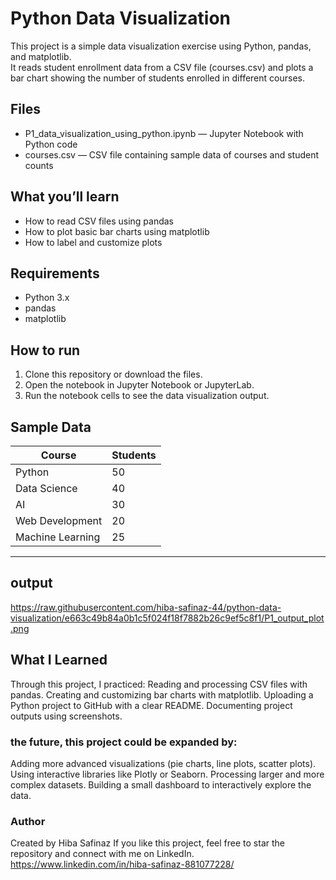 # Python Data Visualization

This project is a simple data visualization exercise using Python, pandas, and matplotlib.  
It reads student enrollment data from a CSV file (courses.csv) and plots a bar chart showing the number of students enrolled in different courses.

## Files

- P1_data_visualization_using_python.ipynb — Jupyter Notebook with Python code
- courses.csv — CSV file containing sample data of courses and student counts

## What you’ll learn

- How to read CSV files using pandas
- How to plot basic bar charts using matplotlib
- How to label and customize plots

## Requirements

- Python 3.x
- pandas
- matplotlib

## How to run

1. Clone this repository or download the files.
2. Open the notebook in Jupyter Notebook or JupyterLab.
3. Run the notebook cells to see the data visualization output.

## Sample Data

| Course           | Students |
|------------------|----------|
| Python           | 50       |
| Data Science     | 40       |
| AI               | 30       |
| Web Development  | 20       |
| Machine Learning | 25       |

---
## output
https://raw.githubusercontent.com/hiba-safinaz-44/python-data-visualization/e663c49b84a0b1c5f024f18f7882b26c9ef5c8f1/P1_output_plot.png




## What I Learned

Through this project, I practiced:
Reading and processing CSV files with pandas.
Creating and customizing bar charts with matplotlib.
Uploading a Python project to GitHub with a clear README.
Documenting project outputs using screenshots.

### the future, this project could be expanded by:

Adding more advanced visualizations (pie charts, line plots, scatter plots).
Using interactive libraries like Plotly or Seaborn.
Processing larger and more complex datasets.
Building a small dashboard to interactively explore the data.

### Author

Created by Hiba Safinaz
If you like this project, feel free to star the repository and connect with me on LinkedIn.
https://www.linkedin.com/in/hiba-safinaz-881077228/


